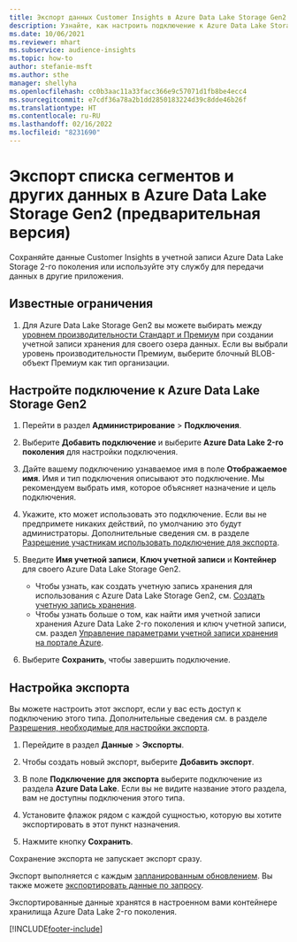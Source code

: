 ```yaml
---
title: Экспорт данных Customer Insights в Azure Data Lake Storage Gen2
description: Узнайте, как настроить подключение к Azure Data Lake Storage Gen2.
ms.date: 10/06/2021
ms.reviewer: mhart
ms.subservice: audience-insights
ms.topic: how-to
author: stefanie-msft
ms.author: sthe
manager: shellyha
ms.openlocfilehash: cc0b3aac11a33facc366e9c57071d1fb8be4ecc4
ms.sourcegitcommit: e7cdf36a78a2b1dd2850183224d39c8dde46b26f
ms.translationtype: HT
ms.contentlocale: ru-RU
ms.lasthandoff: 02/16/2022
ms.locfileid: "8231690"
---
```

# <a name="export-segment-list-and-other-data-to-azure-data-lake-storage-gen2-preview"></a>Экспорт списка сегментов и других данных в Azure Data Lake Storage Gen2 (предварительная версия)

Сохраняйте данные Customer Insights в учетной записи Azure Data Lake Storage 2-го поколения или используйте эту службу для передачи данных в другие приложения.

## <a name="known-limitations"></a>Известные ограничения

1. Для Azure Data Lake Storage Gen2 вы можете выбирать между [уровнем производительности Стандарт и Премиум](/azure/storage/blobs/create-data-lake-storage-account) при создании учетной записи хранения для своего озера данных. Если вы выбрали уровень производительности Премиум, выберите блочный BLOB-объект Премиум как тип организации. 


## <a name="set-up-the-connection-to-azure-data-lake-storage-gen2"></a>Настройте подключение к Azure Data Lake Storage Gen2 


1. Перейти в раздел **Администрирование** > **Подключения**.

1. Выберите **Добавить подключение** и выберите **Azure Data Lake 2-го поколения** для настройки подключения.

1. Дайте вашему подключению узнаваемое имя в поле **Отображаемое имя**. Имя и тип подключения описывают это подключение. Мы рекомендуем выбрать имя, которое объясняет назначение и цель подключения.

1. Укажите, кто может использовать это подключение. Если вы не предпримете никаких действий, по умолчанию это будут администраторы. Дополнительные сведения см. в разделе [Разрешение участникам использовать подключение для экспорта](connections.md#allow-contributors-to-use-a-connection-for-exports).

1. Введите **Имя учетной записи**, **Ключ учетной записи** и **Контейнер** для своего Azure Data Lake Storage Gen2.
    - Чтобы узнать, как создать учетную запись хранения для использования с Azure Data Lake Storage Gen2, см. [Создать учетную запись хранения](/azure/storage/blobs/create-data-lake-storage-account). 
    - Чтобы узнать больше о том, как найти имя учетной записи хранения Azure Data Lake 2-го поколения и ключ учетной записи, см. раздел [Управление параметрами учетной записи хранения на портале Azure](/azure/storage/common/storage-account-manage).

1. Выберите **Сохранить**, чтобы завершить подключение. 

## <a name="configure-an-export"></a>Настройка экспорта

Вы можете настроить этот экспорт, если у вас есть доступ к подключению этого типа. Дополнительные сведения см. в разделе [Разрешения, необходимые для настройки экспорта](export-destinations.md#set-up-a-new-export).

1. Перейдите в раздел **Данные** > **Экспорты**.

1. Чтобы создать новый экспорт, выберите **Добавить экспорт**.

1. В поле **Подключение для экспорта** выберите подключение из раздела **Azure Data Lake**. Если вы не видите название этого раздела, вам не доступны подключения этого типа.

1. Установите флажок рядом с каждой сущностью, которую вы хотите экспортировать в этот пункт назначения.

1. Нажмите кнопку **Сохранить**.

Сохранение экспорта не запускает экспорт сразу.

Экспорт выполняется с каждым [запланированным обновлением](system.md#schedule-tab). Вы также можете [экспортировать данные по запросу](export-destinations.md#run-exports-on-demand). 

Экспортированные данные хранятся в настроенном вами контейнере хранилища Azure Data Lake 2-го поколения. 

[!INCLUDE[footer-include](../includes/footer-banner.md)]
